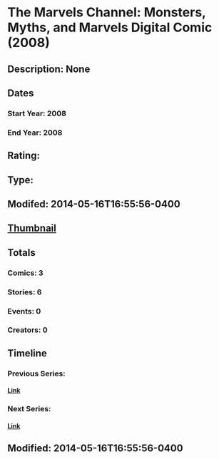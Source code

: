 # The Marvels Channel: Monsters, Myths, and Marvels Digital Comic (2008)
## Description: None
## Dates
### Start Year: 2008
### End Year: 2008
## Rating: 
## Type: 
## Modifed: 2014-05-16T16:55:56-0400
## [Thumbnail](http://i.annihil.us/u/prod/marvel/i/mg/b/40/image_not_available.jpg)
## Totals
### Comics: 3
### Stories: 6
### Events: 0
### Creators: 0
## Timeline
### Previous Series: 
#### [Link]()
### Next Series: 
#### [Link]()
## Modified: 2014-05-16T16:55:56-0400